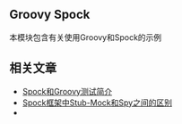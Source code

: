 ## Groovy Spock

本模块包含有关使用Groovy和Spock的示例

## 相关文章

- [Spock和Groovy测试简介](docs/Spock和Groovy测试简介.md)
- [Spock框架中Stub-Mock和Spy之间的区别](docs/Spock框架中Stub-Mock和Spy之间的区别.md)
- []()
